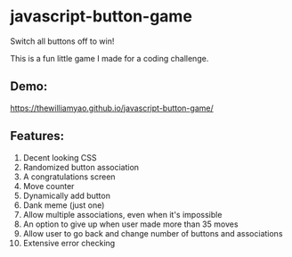 # javascript-button-game
Switch all buttons off to win!

This is a fun little game I made for a coding challenge.

## Demo:
https://thewilliamyao.github.io/javascript-button-game/

## Features:
1. Decent looking CSS
2. Randomized button association
3. A congratulations screen
4. Move counter
5. Dynamically add button
6. Dank meme (just one)
7. Allow multiple associations, even when it's impossible
8. An option to give up when user made more than 35 moves
9. Allow user to go back and change number of buttons and associations
10. Extensive error checking
